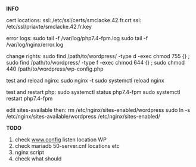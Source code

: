 
**INFO**

cert locations:
ssl: /etc/ssl/certs/smclacke.42.fr.crt
ssl: /etc/ssl/priavte/smclacke.42.fr.key

error logs:
sudo tail -f /var/log/php7.4-fpm.log
sudo tail -f /var/log/nginx/error.log

change rights:
sudo find /path/to/wordpress/ -type d -exec chmod 755 {} \;
sudo find /path/to/wordpress/ -type f -exec chmod 644 {} \;
sudo chmod 440 /path/to/wordpress/wp-config.php

test and reload nginx:
sudo nginx -t
sudo systemctl reload nginx

test and restart php:
sudo systemctl status php7.4-fpm
sudo systemctl restart php7.4-fpm

edit sites-available then:
rm /etc/nginx/sites-enabled/wordpress
sudo ln -s /etc/nginx/sites-available/wordpress /etc/nginx/sites-enabled/


**TODO**

1) check www.config listen location WP
2) check mariadb 50-server.cnf locations etc
3) nginx script
4) check what should 
